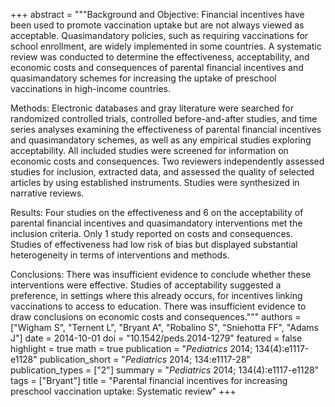 +++
abstract = """Background and Objective: Financial incentives have been used to promote vaccination uptake but are not always viewed as acceptable. Quasimandatory policies, such as requiring vaccinations for school enrollment, are widely implemented in some countries. A systematic review was conducted to determine the effectiveness, acceptability, and economic costs and consequences of parental financial incentives and quasimandatory schemes for increasing the uptake of preschool vaccinations in high-income countries.

Methods: Electronic databases and gray literature were searched for randomized controlled trials, controlled before-and-after studies, and time series analyses examining the effectiveness of parental financial incentives and quasimandatory schemes, as well as any empirical studies exploring acceptability. All included studies were screened for information on economic costs and consequences. Two reviewers independently assessed studies for inclusion, extracted data, and assessed the quality of selected articles by using established instruments. Studies were synthesized in narrative reviews.

Results: Four studies on the effectiveness and 6 on the acceptability of parental financial incentives and quasimandatory interventions met the inclusion criteria. Only 1 study reported on costs and consequences. Studies of effectiveness had low risk of bias but displayed substantial heterogeneity in terms of interventions and methods.

Conclusions: There was insufficient evidence to conclude whether these interventions were effective. Studies of acceptability suggested a preference, in settings where this already occurs, for incentives linking vaccinations to access to education. There was insufficient evidence to draw conclusions on economic costs and consequences."""
authors = ["Wigham S", "Ternent L", "Bryant A", "Robalino S", "Sniehotta FF", "Adams J"]
date = 2014-10-01
doi = "10.1542/peds.2014-1279"
featured = false
highlight = true
math = true
publication = "*Pediatrics* 2014; 134(4):e1117-e1128"
publication_short = "*Pediatrics* 2014; 134:e1117-28"
publication_types = ["2"]
summary = "*Pediatrics* 2014; 134(4):e1117-e1128"
tags = ["Bryant"]
title = "Parental financial incentives for increasing preschool vaccination uptake: Systematic review"
+++
